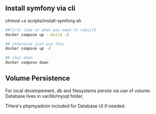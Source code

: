 ## Install symfony via cli ##
chmod +x scripts/install-symfony.sh 
```bash
##first time or when you need to rebuild
docker compose up --build -d

## otherwise just use this
docker compose up -d

## shut down
docker compose down
```

## Volume Persistence ##
For local developement, db and filesystems persist via use of volume. Database lives in var/lib/mysql folder,

THere's phpmyadmin included for Database UI if needed. 